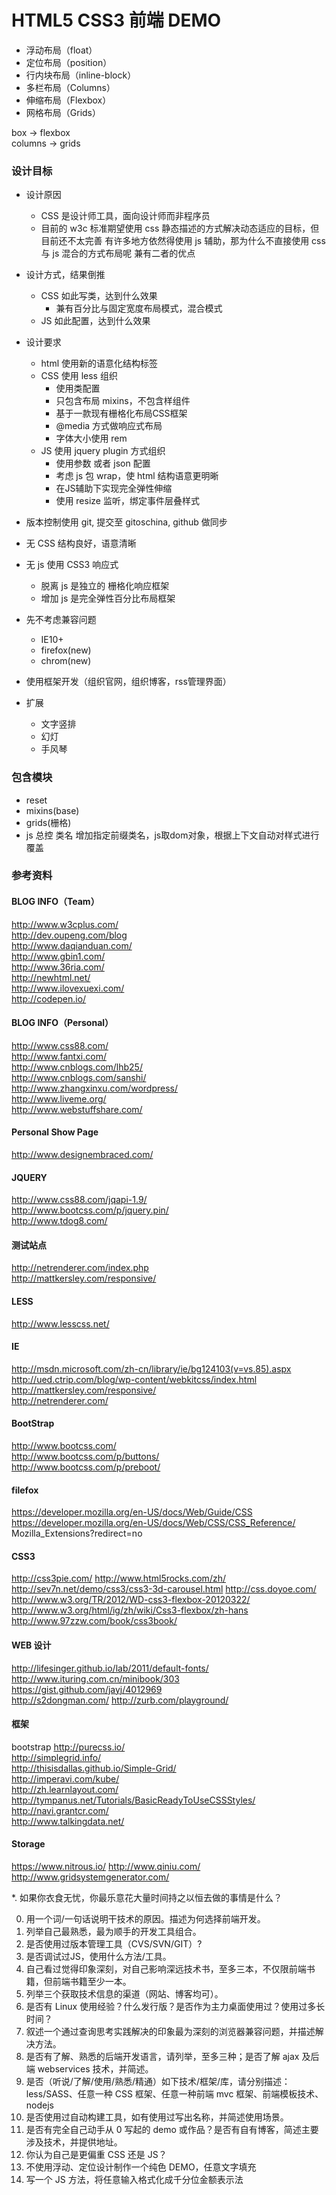 HTML5 CSS3 前端 DEMO
============

* 浮动布局（float）
* 定位布局（position）
* 行内块布局（inline-block）
* 多栏布局（Columns）
* 伸缩布局（Flexbox）
* 网格布局（Grids）

box -> flexbox  
columns -> grids

### 设计目标

* 设计原因
    * CSS 是设计师工具，面向设计师而非程序员
    * 目前的 w3c 标准期望使用 css 静态描述的方式解决动态适应的目标，但目前还不太完善
        有许多地方依然得使用 js 辅助，那为什么不直接使用 css 与 js 混合的方式布局呢
        兼有二者的优点
* 设计方式，结果倒推
    * CSS 如此写类，达到什么效果
        * 兼有百分比与固定宽度布局模式，混合模式
    * JS 如此配置，达到什么效果
* 设计要求
    * html 使用新的语意化结构标签
    * CSS 使用 less 组织
        * 使用类配置
        * 只包含布局 mixins，不包含样组件
        * 基于一款现有栅格化布局CSS框架
        * @media 方式做响应式布局
        * 字体大小使用 rem
    * JS 使用 jquery plugin 方式组织
        * 使用参数 或者 json 配置
        * 考虑 js 包 wrap，使 html 结构语意更明晰
        * 在JS辅助下实现完全弹性伸缩
        * 使用 resize 监听，绑定事件层叠样式
* 版本控制使用 git, 提交至 gitoschina, github 做同步

* 无 CSS 结构良好，语意清晰
* 无 js 使用 CSS3 响应式
    * 脱离 js 是独立的 栅格化响应框架
    * 增加 js 是完全弹性百分比布局框架
* 先不考虑兼容问题
    * IE10+
    * firefox(new)
    * chrom(new)

* 使用框架开发（组织官网，组织博客，rss管理界面）

* 扩展
    * 文字竖排
    * 幻灯
    * 手风琴

### 包含模块

* reset
* mixins(base)
* grids(栅格)
* js 总控
    类名 增加指定前缀类名，js取dom对象，根据上下文自动对样式进行覆盖

### 参考资料

#### BLOG INFO（Team）
http://www.w3cplus.com/  
http://dev.oupeng.com/blog  
http://www.daqianduan.com/  
http://www.gbin1.com/  
http://www.36ria.com/  
http://newhtml.net/  
http://www.ilovexuexi.com/  
http://codepen.io/  

#### BLOG INFO（Personal）
http://www.css88.com/  
http://www.fantxi.com/  
http://www.cnblogs.com/lhb25/  
http://www.cnblogs.com/sanshi/  
http://www.zhangxinxu.com/wordpress/  
http://www.liveme.org/  
http://www.webstuffshare.com/  

#### Personal Show Page  
http://www.designembraced.com/  

#### JQUERY
http://www.css88.com/jqapi-1.9/  
http://www.bootcss.com/p/jquery.pin/  
http://www.tdog8.com/  

#### 测试站点
http://netrenderer.com/index.php  
http://mattkersley.com/responsive/

#### LESS 
http://www.lesscss.net/  

#### IE
http://msdn.microsoft.com/zh-cn/library/ie/bg124103(v=vs.85).aspx  
http://ued.ctrip.com/blog/wp-content/webkitcss/index.html  
http://mattkersley.com/responsive/  
http://netrenderer.com/  

#### BootStrap
http://www.bootcss.com/  
http://www.bootcss.com/p/buttons/   
http://www.bootcss.com/p/preboot/  

#### filefox
https://developer.mozilla.org/en-US/docs/Web/Guide/CSS  
https://developer.mozilla.org/en-US/docs/Web/CSS/CSS_Reference/  Mozilla_Extensions?redirect=no  

#### CSS3
http://css3pie.com/
http://www.html5rocks.com/zh/
http://sev7n.net/demo/css3/css3-3d-carousel.html
http://css.doyoe.com/
http://www.w3.org/TR/2012/WD-css3-flexbox-20120322/  
http://www.w3.org/html/ig/zh/wiki/Css3-flexbox/zh-hans   
http://www.97zzw.com/book/css3book/  

#### WEB 设计
http://lifesinger.github.io/lab/2011/default-fonts/  
http://www.ituring.com.cn/minibook/303  
https://gist.github.com/jayj/4012969  
http://s2dongman.com/
http://zurb.com/playground/

#### 框架
bootstrap
http://purecss.io/  
http://simplegrid.info/  
http://thisisdallas.github.io/Simple-Grid/  
http://imperavi.com/kube/  
http://zh.learnlayout.com/  
http://tympanus.net/Tutorials/BasicReadyToUseCSSStyles/  
http://navi.grantcr.com/  
http://www.talkingdata.net/  

#### Storage
https://www.nitrous.io/
http://www.qiniu.com/  
http://www.gridsystemgenerator.com/  

*. 如果你衣食无忧，你最乐意花大量时间持之以恒去做的事情是什么？

0. 用一个词/一句话说明干技术的原因。描述为何选择前端开发。
1. 列举自己最熟悉，最为顺手的开发工具组合。
2. 是否使用过版本管理工具（CVS/SVN/GIT）?
3. 是否调试过JS，使用什么方法/工具。
4. 自己看过觉得印象深刻，对自己影响深远技术书，至多三本，不仅限前端书籍，但前端书籍至少一本。
5. 列举三个获取技术信息的渠道（网站、博客均可）。
6. 是否有 Linux 使用经验？什么发行版？是否作为主力桌面使用过？使用过多长时间？
7. 叙述一个通过查询思考实践解决的印象最为深刻的浏览器兼容问题，并描述解决方法。
8. 是否有了解、熟悉的后端开发语言，请列举，至多三种；是否了解 ajax 及后端 webservices 技术，并简述。
9. 是否（听说/了解/使用/熟悉/精通）如下技术/框架/库，请分别描述：
    less/SASS、任意一种 CSS 框架、任意一种前端 mvc 框架、前端模板技术、nodejs
10. 是否使用过自动构建工具，如有使用过写出名称，并简述使用场景。
11. 是否有完全自己动手从 0 写起的 demo 或作品？是否有自有博客，简述主要涉及技术，并提供地址。
12. 你认为自己是更偏重 CSS 还是 JS？
13. 不使用浮动、定位设计制作一个纯色 DEMO，任意文字填充
14. 写一个 JS 方法，将任意输入格式化成千分位金额表示法
